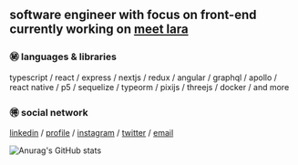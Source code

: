 ## software engineer with focus on front-end currently working on [meet lara](https://meetlara.ai/)

### ㊙️ languages & libraries

typescript / react / express / nextjs / redux / angular / graphql / apollo / react native / p5 / sequelize / typeorm / pixijs / threejs / docker / and more

### 🉐 social network

[linkedin](https://www.linkedin.com/in/polbac/) / [profile](https://polbac.site/) / [instagram](https://www.instagram.com/polbac_______/) / [twitter](https://twitter.com/polbac) / [email](mailto:polbac@gmail.com)

![Anurag's GitHub stats](https://github-readme-stats.vercel.app/api?username=polbac&show_icons=true&theme=radical)



